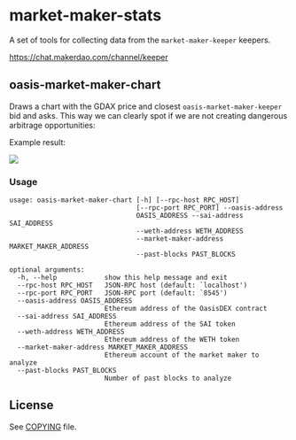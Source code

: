 # market-maker-stats

A set of tools for collecting data from the `market-maker-keeper` keepers.

<https://chat.makerdao.com/channel/keeper>

## oasis-market-maker-chart

Draws a chart with the GDAX price and closest `oasis-market-maker-keeper` bid and asks.
This way we can clearly spot if we are not creating dangerous arbitrage opportunities:

Example result:

![](https://s18.postimg.org/vkj0jgag9/image.png)

### Usage

```
usage: oasis-market-maker-chart [-h] [--rpc-host RPC_HOST]
                                [--rpc-port RPC_PORT] --oasis-address
                                OASIS_ADDRESS --sai-address SAI_ADDRESS
                                --weth-address WETH_ADDRESS
                                --market-maker-address MARKET_MAKER_ADDRESS
                                --past-blocks PAST_BLOCKS

optional arguments:
  -h, --help            show this help message and exit
  --rpc-host RPC_HOST   JSON-RPC host (default: `localhost')
  --rpc-port RPC_PORT   JSON-RPC port (default: `8545')
  --oasis-address OASIS_ADDRESS
                        Ethereum address of the OasisDEX contract
  --sai-address SAI_ADDRESS
                        Ethereum address of the SAI token
  --weth-address WETH_ADDRESS
                        Ethereum address of the WETH token
  --market-maker-address MARKET_MAKER_ADDRESS
                        Ethereum account of the market maker to analyze
  --past-blocks PAST_BLOCKS
                        Number of past blocks to analyze
```

## License

See [COPYING](https://github.com/makerdao/market-maker-stats/blob/master/COPYING) file.
